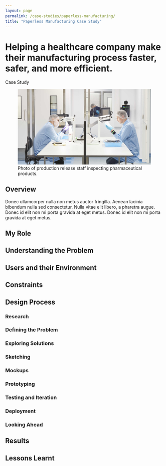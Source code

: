 ```yaml
---
layout: page
permalink: /case-studies/paperless-manufacturing/
title: "Paperless Manufacturing Case Study"
---
```


# Helping a healthcare company make their manufacturing process faster, safer, and more efficient.

<p class="meta">Case Study</p>

<figure>
    <img src="/images/production-release.jpg" alt="Production Release">
    <figcaption>Photo of production release staff inspecting pharmaceutical products.</figcaption>
</figure>

## Overview

Donec ullamcorper nulla non metus auctor fringilla. Aenean lacinia bibendum nulla sed consectetur. Nulla vitae elit libero, a pharetra augue. Donec id elit non mi porta gravida at eget metus. Donec id elit non mi porta gravida at eget metus.

## My Role



## Understanding the Problem



## Users and their Environment



## Constraints



## Design Process

### Research

### Defining the Problem

### Exploring Solutions

### Sketching

### Mockups

### Prototyping

### Testing and Iteration

### Deployment

### Looking Ahead



## Results



## Lessons Learnt